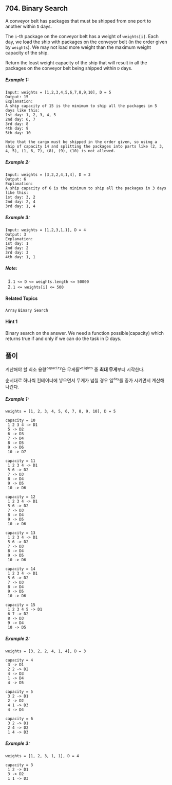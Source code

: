 ## 704. Binary Search

A conveyor belt has packages that must be shipped from one port to another within `D` days.

The `i`-th package on the conveyor belt has a weight of `weights[i]`.  Each day, we load the ship with packages on the conveyor belt (in the order given by `weights`). We may not load more weight than the maximum weight capacity of the ship.

Return the least weight capacity of the ship that will result in all the packages on the conveyor belt being shipped within `D` days.

##### Example 1:

```
Input: weights = [1,2,3,4,5,6,7,8,9,10], D = 5
Output: 15
Explanation: 
A ship capacity of 15 is the minimum to ship all the packages in 5 days like this:
1st day: 1, 2, 3, 4, 5
2nd day: 6, 7
3rd day: 8
4th day: 9
5th day: 10

Note that the cargo must be shipped in the order given, so using a ship of capacity 14 and splitting the packages into parts like (2, 3, 4, 5), (1, 6, 7), (8), (9), (10) is not allowed. 
```

##### Example 2:

```
Input: weights = [3,2,2,4,1,4], D = 3
Output: 6
Explanation: 
A ship capacity of 6 is the minimum to ship all the packages in 3 days like this:
1st day: 3, 2
2nd day: 2, 4
3rd day: 1, 4
```

##### Example 3:

```
Input: weights = [1,2,3,1,1], D = 4
Output: 3
Explanation: 
1st day: 1
2nd day: 2
3rd day: 3
4th day: 1, 1
```

##### Note:

1. `1 <= D <= weights.length <= 50000`
2. `1 <= weights[i] <= 500`

#### Related Topics

`Array` `Binary Search`

#### Hint 1

Binary search on the answer. We need a function possible(capacity) which returns true if and only if we can do the task in D days.

## 풀이

계산해야 할 최소 용량<sup>`capacity`</sup>은 무게들<sup>`weights`</sup> 중 **최대 무게**부터 시작한다.

순서대로 하나씩 컨테이너에 넣으면서 무게가 넘칠 경우 일<sup>`day`</sup>를 증가 시키면서 계산해 나간다.

##### Example 1:

```
weights = [1, 2, 3, 4, 5, 6, 7, 8, 9, 10], D = 5

capacity = 10
 1 2 3 4 -> D1
 5 -> D2
 6 -> D3
 7 -> D4
 8 -> D5
 9 -> D6
 10 -> D7

capacity = 11
 1 2 3 4 -> D1
 5 6 -> D2
 7 -> D3
 8 -> D4
 9 -> D5
 10 -> D6

capacity = 12
 1 2 3 4 -> D1
 5 6 -> D2
 7 -> D3
 8 -> D4
 9 -> D5
 10 -> D6

capacity = 13
 1 2 3 4 -> D1
 5 6 -> D2
 7 -> D3
 8 -> D4
 9 -> D5
 10 -> D6

capacity = 14
 1 2 3 4 -> D1
 5 6 -> D2
 7 -> D3
 8 -> D4
 9 -> D5
 10 -> D6

capacity = 15
 1 2 3 4 5 -> D1
 6 7 -> D2
 8 -> D3
 9 -> D4
 10 -> D5
``` 

##### Example 2:

```
weights = [3, 2, 2, 4, 1, 4], D = 3

capacity = 4
 3 -> D1
 2 2 -> D2
 4 -> D3
 1 -> D4
 4 -> D5

capacity = 5
 3 2 -> D1
 2 -> D2
 4 1 -> D3
 4 -> D4

capacity = 6
 3 2 -> D1
 2 4 -> D2
 1 4 -> D3
```

##### Example 3:

```
weights = [1, 2, 3, 1, 1], D = 4

capacity = 3
 1 2 -> D1
 3 -> D2
 1 1 -> D3
```